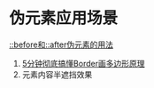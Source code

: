 # 伪元素应用场景
[::before和::after伪元素的用法](https://www.cnblogs.com/starof/p/4459991.html)
1. [5分钟彻底搞懂Border画多边形原理](https://blog.csdn.net/creabine/article/details/51803404)
2. 元素内容半遮挡效果